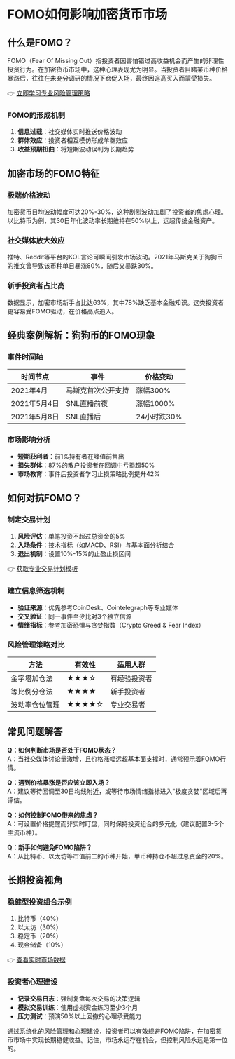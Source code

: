 # FOMO如何影响加密货币市场

## 什么是FOMO？

FOMO（Fear Of Missing Out）指投资者因害怕错过高收益机会而产生的非理性投资行为。在加密货币市场中，这种心理表现尤为明显。当投资者目睹某币种价格暴涨后，往往在未充分调研的情况下仓促入场，最终因追高买入而蒙受损失。

👉 [立即学习专业风险管理策略](https://bit.ly/okx_welcome)

### FOMO的形成机制
1. **信息过载**：社交媒体实时推送价格波动
2. **群体效应**：投资者相互模仿形成羊群效应
3. **收益预期扭曲**：将短期波动误判为长期趋势

## 加密市场的FOMO特征

### 极端价格波动
加密货币日均波动幅度可达20%-30%，这种剧烈波动加剧了投资者的焦虑心理。以比特币为例，其30日年化波动率长期维持在50%以上，远超传统金融资产。

### 社交媒体放大效应
推特、Reddit等平台的KOL言论可瞬间引发市场波动。2021年马斯克关于狗狗币的推文曾导致该币种单日暴涨80%，随后又暴跌30%。

### 新手投资者占比高
数据显示，加密市场新手占比达63%，其中78%缺乏基本金融知识。这类投资者更容易受FOMO驱动，在价格高点追入。

## 经典案例解析：狗狗币的FOMO现象

### 事件时间轴
| 时间节点 | 事件 | 价格变动 |
|---------|------|---------|
| 2021年4月 | 马斯克首次公开支持 | 涨幅300% |
| 2021年5月4日 | SNL直播前夜 | 涨幅1000% |
| 2021年5月8日 | SNL直播后 | 24小时跌30% |

### 市场影响分析
- **短期获利者**：前1%持有者在峰值前售出
- **损失群体**：87%的散户投资者在回调中亏损超50%
- **市场教育**：事件后投资者学习止损策略比例提升42%

## 如何对抗FOMO？

### 制定交易计划
1. **风险评估**：单笔投资不超过总资金的5%
2. **入场条件**：技术指标（如MACD、RSI）与基本面分析结合
3. **退出机制**：设置10%-15%的止盈止损区间

👉 [获取专业交易计划模板](https://bit.ly/okx_welcome)

### 建立信息筛选机制
- **验证来源**：优先参考CoinDesk、Cointelegraph等专业媒体
- **交叉验证**：同一事件至少比对3个独立信源
- **情绪指标**：参考加密恐惧与贪婪指数（Crypto Greed & Fear Index）

### 风险管理策略对比
| 方法 | 有效性 | 适用人群 |
|------|--------|----------|
| 金字塔加仓法 | ★★★☆ | 有经验投资者 |
| 等比例分仓法 | ★★★★ | 新手投资者 |
| 波动率仓位管理 | ★★★★☆ | 专业交易者 |

## 常见问题解答

**Q：如何判断市场是否处于FOMO状态？**  
A：当社交媒体讨论量激增，且价格涨幅远超基本面支撑时，通常预示着FOMO行情。

**Q：遇到价格暴涨是否应该立即入场？**  
A：建议等待回调至30日均线附近，或等待市场情绪指标进入"极度贪婪"区域后再评估。

**Q：如何控制FOMO带来的焦虑？**  
A：可设置价格提醒而非实时盯盘，同时保持投资组合的多元化（建议配置3-5个主流币种）。

**Q：新手如何避免FOMO陷阱？**  
A：从比特币、以太坊等市值前二的币种开始，单币种持仓不超过总资金的20%。

## 长期投资视角

### 稳健型投资组合示例
1. 比特币（40%）
2. 以太坊（30%）
3. 稳定币（20%）
4. 现金储备（10%）

👉 [查看实时市场数据](https://bit.ly/okx_welcome)

### 投资者心理建设
- **记录交易日志**：强制复盘每次交易的决策逻辑
- **模拟交易训练**：使用虚拟资金练习至少3个月
- **压力测试**：预演50%以上回撤的心理承受能力

通过系统化的风险管理和心理建设，投资者可以有效规避FOMO陷阱，在加密货币市场中实现长期稳健收益。记住，市场永远存在机会，但控制风险永远是第一位的。